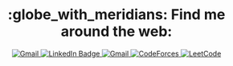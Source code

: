 <h1 align="center"> :globe_with_meridians: Find me around the web: </h1>
<div id="badges" align="center">
  <a href="https://twitter.com/osmoussao">
    <img src="https://img.shields.io/badge/Twitter-1DA1F2?style=for-the-badge&logo=twitter&logoColor=white" alt="Gmail"/>
  </a>
  <a href="https://www.linkedin.com/in/oussama-moussaoui-62b631206/">
    <img src="https://img.shields.io/badge/LinkedIn-blue?style=for-the-badge&logo=linkedin&logoColor=white" alt="LinkedIn Badge"/>
  </a>
  <a href="https://mail.google.com/mail/u/omoussaoui1337@gmail.com">
    <img src="https://img.shields.io/badge/Gmail-red?style=for-the-badge&logo=gmail&logoColor=white" alt="Gmail"/>
  </a>
  <a href="https://codeforces.com/profile/osmann">
   <img src="https://img.shields.io/badge/Codeforces-445f9d?style=for-the-badge&logo=Codeforces&logoColor=white" alt="CodeForces"/>
  </a>
  <a href="https://leetcode.com/os-moussao/">
    <img src="https://img.shields.io/badge/LeetCode-white?style=for-the-badge&logo=LeetCode&logoColor=#d16c06" alt="LeetCode"/>
  </a>
</div>
